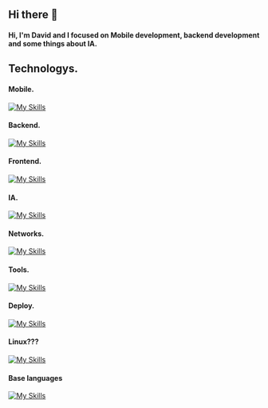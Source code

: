 ## Hi there 👋

#### Hi, I'm David and I focused on Mobile development, backend development and some things about IA.

## Technologys.

#### Mobile.
[![My Skills](https://skillicons.dev/icons?i=kotlin,firebase,gradle,swift)](https://skillicons.dev)

#### Backend.
[![My Skills](https://skillicons.dev/icons?i=django,fastapi)](https://skillicons.dev)

#### Frontend.
[![My Skills](https://skillicons.dev/icons?i=bootstrap,css,html,js,tailwindcss)](https://skillicons.dev)

#### IA.
[![My Skills](https://skillicons.dev/icons?i=py,pytorch,opencv)](https://skillicons.dev)

#### Networks.
[![My Skills](https://skillicons.dev/icons?i=)](https://skillicons.dev)

#### Tools.
[![My Skills](https://skillicons.dev/icons?i=anaconda,androidstudio,bash,docker,figma,git,guthub,postman,vscode)](https://skillicons.dev)

#### Deploy.
[![My Skills](https://skillicons.dev/icons?i=aws,vercel)](https://skillicons.dev)

#### Linux???
[![My Skills](https://skillicons.dev/icons?i=kali,debian,ubuntu)](https://skillicons.dev)

#### Base languages
[![My Skills](https://skillicons.dev/icons?i=c,cpp,java)](https://skillicons.dev)
<!--
**is-david-dev/is-david-dev** is a ✨ _special_ ✨ repository because its `README.md` (this file) appears on your GitHub profile.

Here are some ideas to get you started:

- 🔭 I’m currently working on ...
- 🌱 I’m currently learning ...
- 👯 I’m looking to collaborate on ...
- 🤔 I’m looking for help with ...
- 💬 Ask me about ...
- 📫 How to reach me: ...
- 😄 Pronouns: ...
- ⚡ Fun fact: ...
-->
